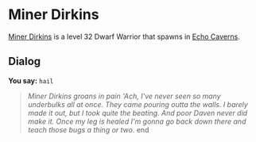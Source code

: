 # Miner Dirkins



[Miner Dirkins](/npc/153059) is a level 32 Dwarf Warrior that spawns in [Echo Caverns](/zone/153).



## Dialog

**You say:** `hail`



>*Miner Dirkins groans in pain 'Ach, I've never seen so many underbulks all at once.  They came pouring outta the walls.  I barely made it out, but I took quite the beating.  And poor Daven never did make it.  Once my leg is healed I'm gonna go back down there and teach those bugs a thing or two.*
end
